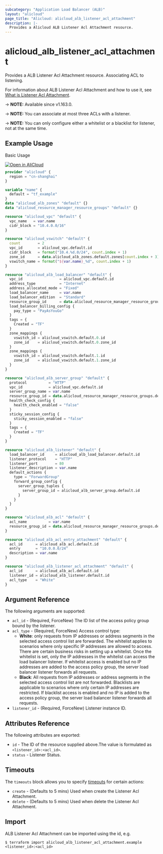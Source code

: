```yaml
---
subcategory: "Application Load Balancer (ALB)"
layout: "alicloud"
page_title: "Alicloud: alicloud_alb_listener_acl_attachment"
description: |-
  Provides a Alicloud ALB Listener Acl Attachment resource.
---
```


# alicloud_alb_listener_acl_attachment

Provides a ALB Listener Acl Attachment resource. Associating ACL to listening.

For information about ALB Listener Acl Attachment and how to use it, see [What is Listener Acl Attachment](https://www.alibabacloud.com/help/en/slb/application-load-balancer/developer-reference/api-alb-2020-06-16-associateaclswithlistener).

-> **NOTE:** Available since v1.163.0.

-> **NOTE:** You can associate at most three ACLs with a listener.

-> **NOTE:** You can only configure either a whitelist or a blacklist for listener, not at the same time.

## Example Usage

Basic Usage

<div style="display: block;margin-bottom: 40px;"><div class="oics-button" style="float: right;position: absolute;margin-bottom: 10px;">
  <a href="https://api.aliyun.com/terraform?resource=alicloud_alb_listener_acl_attachment&exampleId=28556ad5-12e6-6a59-66dc-d8b256c8abb6570ea7f5&activeTab=example&spm=docs.r.alb_listener_acl_attachment.0.28556ad512&intl_lang=EN_US" target="_blank">
    <img alt="Open in AliCloud" src="https://img.alicdn.com/imgextra/i1/O1CN01hjjqXv1uYUlY56FyX_!!6000000006049-55-tps-254-36.svg" style="max-height: 44px; max-width: 100%;">
  </a>
</div></div>

```terraform
provider "alicloud" {
  region = "cn-shanghai"
}

variable "name" {
  default = "tf_example"
}
data "alicloud_alb_zones" "default" {}
data "alicloud_resource_manager_resource_groups" "default" {}

resource "alicloud_vpc" "default" {
  vpc_name   = var.name
  cidr_block = "10.4.0.0/16"
}

resource "alicloud_vswitch" "default" {
  count        = 2
  vpc_id       = alicloud_vpc.default.id
  cidr_block   = format("10.4.%d.0/24", count.index + 1)
  zone_id      = data.alicloud_alb_zones.default.zones[count.index + 3].id
  vswitch_name = format("${var.name}_%d", count.index + 1)
}

resource "alicloud_alb_load_balancer" "default" {
  vpc_id                 = alicloud_vpc.default.id
  address_type           = "Internet"
  address_allocated_mode = "Fixed"
  load_balancer_name     = var.name
  load_balancer_edition  = "Standard"
  resource_group_id      = data.alicloud_resource_manager_resource_groups.default.groups.0.id
  load_balancer_billing_config {
    pay_type = "PayAsYouGo"
  }
  tags = {
    Created = "TF"
  }
  zone_mappings {
    vswitch_id = alicloud_vswitch.default.0.id
    zone_id    = alicloud_vswitch.default.0.zone_id
  }
  zone_mappings {
    vswitch_id = alicloud_vswitch.default.1.id
    zone_id    = alicloud_vswitch.default.1.zone_id
  }
}

resource "alicloud_alb_server_group" "default" {
  protocol          = "HTTP"
  vpc_id            = alicloud_vpc.default.id
  server_group_name = var.name
  resource_group_id = data.alicloud_resource_manager_resource_groups.default.groups.0.id
  health_check_config {
    health_check_enabled = "false"
  }
  sticky_session_config {
    sticky_session_enabled = "false"
  }
  tags = {
    Created = "TF"
  }
}

resource "alicloud_alb_listener" "default" {
  load_balancer_id     = alicloud_alb_load_balancer.default.id
  listener_protocol    = "HTTP"
  listener_port        = 80
  listener_description = var.name
  default_actions {
    type = "ForwardGroup"
    forward_group_config {
      server_group_tuples {
        server_group_id = alicloud_alb_server_group.default.id
      }
    }
  }
}

resource "alicloud_alb_acl" "default" {
  acl_name          = var.name
  resource_group_id = data.alicloud_resource_manager_resource_groups.default.groups.0.id
}

resource "alicloud_alb_acl_entry_attachment" "default" {
  acl_id      = alicloud_alb_acl.default.id
  entry       = "10.0.0.0/24"
  description = var.name
}

resource "alicloud_alb_listener_acl_attachment" "default" {
  acl_id      = alicloud_alb_acl.default.id
  listener_id = alicloud_alb_listener.default.id
  acl_type    = "White"
}
```

## Argument Reference

The following arguments are supported:
* `acl_id` - (Required, ForceNew) The ID list of the access policy group bound by the listener.
* `acl_type` - (Required, ForceNew) Access control type:
  - **White**: only requests from IP addresses or address segments in the selected access control list are forwarded. The whitelist applies to scenarios where only specific IP addresses are allowed to access. There are certain business risks in setting up a whitelist. Once the whitelist is set, only the IP addresses in the whitelist can access the load balancer listener. If whitelist access is enabled but no IP addresses are added to the access policy group, the server load balancer listener forwards all requests.
  - **Black**: All requests from IP addresses or address segments in the selected access control list are not forwarded. Blacklists are applicable to scenarios where only certain IP addresses are restricted. If blacklist access is enabled and no IP is added to the access policy group, the server load balancer listener forwards all requests.
* `listener_id` - (Required, ForceNew) Listener instance ID.

## Attributes Reference

The following attributes are exported:
* `id` - The ID of the resource supplied above.The value is formulated as `<listener_id>:<acl_id>`.
* `status` - Listener Status.

## Timeouts

The `timeouts` block allows you to specify [timeouts](https://www.terraform.io/docs/configuration-0-11/resources.html#timeouts) for certain actions:
* `create` - (Defaults to 5 mins) Used when create the Listener Acl Attachment.
* `delete` - (Defaults to 5 mins) Used when delete the Listener Acl Attachment.

## Import

ALB Listener Acl Attachment can be imported using the id, e.g.

```shell
$ terraform import alicloud_alb_listener_acl_attachment.example <listener_id>:<acl_id>
```